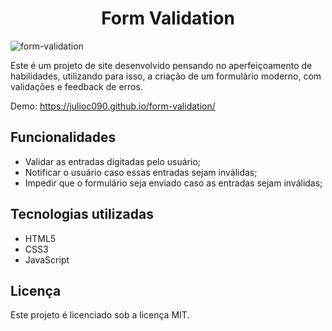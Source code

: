 <h1 align="center">Form Validation</h1>

![form-validation](https://user-images.githubusercontent.com/64113858/221441691-9cc72424-9d40-4a9e-94fc-f7a78a461af3.gif)

Este é um projeto de site desenvolvido pensando no aperfeiçoamento de habilidades, utilizando para isso, a criação de um formulário moderno, com validações e feedback de erros.

Demo: <https://julioc090.github.io/form-validation/>

## Funcionalidades
- Validar as entradas digitadas pelo usuário;
- Notificar o usuário caso essas entradas sejam inválidas;
- Impedir que o formulário seja enviado caso as entradas sejam inválidas;

## Tecnologias utilizadas
- HTML5
- CSS3
- JavaScript

## Licença
Este projeto é licenciado sob a licença MIT.
